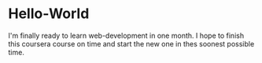 # Hello-World
I'm finally ready to learn web-development in one month.
I hope to finish this coursera course on time and start the new one in thes soonest possible time.

